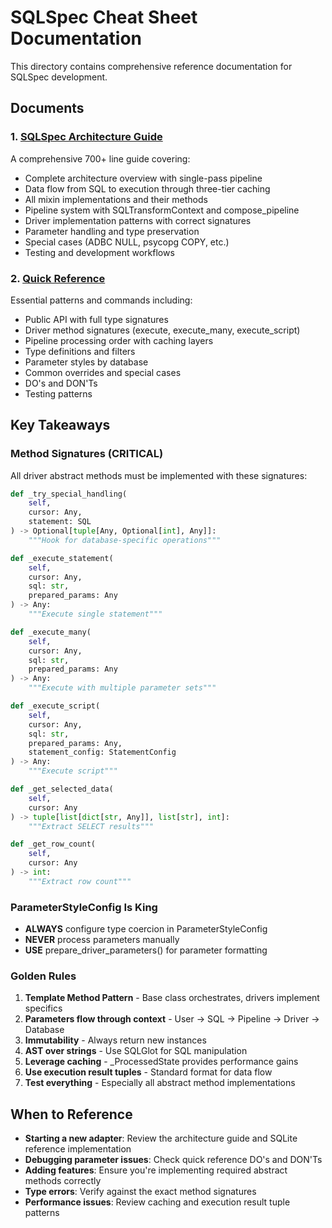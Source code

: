 # SQLSpec Cheat Sheet Documentation

This directory contains comprehensive reference documentation for SQLSpec development.

## Documents

### 1. [SQLSpec Architecture Guide](sqlspec-architecture-guide.md)

A comprehensive 700+ line guide covering:

- Complete architecture overview with single-pass pipeline
- Data flow from SQL to execution through three-tier caching
- All mixin implementations and their methods
- Pipeline system with SQLTransformContext and compose_pipeline
- Driver implementation patterns with correct signatures
- Parameter handling and type preservation
- Special cases (ADBC NULL, psycopg COPY, etc.)
- Testing and development workflows

### 2. [Quick Reference](quick-reference.md)

Essential patterns and commands including:

- Public API with full type signatures
- Driver method signatures (execute, execute_many, execute_script)
- Pipeline processing order with caching layers
- Type definitions and filters
- Parameter styles by database
- Common overrides and special cases
- DO's and DON'Ts
- Testing patterns

## Key Takeaways

### Method Signatures (CRITICAL)

All driver abstract methods must be implemented with these signatures:

```python
def _try_special_handling(
    self, 
    cursor: Any, 
    statement: SQL
) -> Optional[tuple[Any, Optional[int], Any]]:
    """Hook for database-specific operations"""

def _execute_statement(
    self,
    cursor: Any,
    sql: str,
    prepared_params: Any
) -> Any:
    """Execute single statement"""

def _execute_many(
    self,
    cursor: Any,
    sql: str,
    prepared_params: Any
) -> Any:
    """Execute with multiple parameter sets"""

def _execute_script(
    self,
    cursor: Any,
    sql: str,
    prepared_params: Any,
    statement_config: StatementConfig
) -> Any:
    """Execute script"""

def _get_selected_data(
    self,
    cursor: Any
) -> tuple[list[dict[str, Any]], list[str], int]:
    """Extract SELECT results"""

def _get_row_count(
    self,
    cursor: Any
) -> int:
    """Extract row count"""
```

### ParameterStyleConfig Is King

- **ALWAYS** configure type coercion in ParameterStyleConfig
- **NEVER** process parameters manually
- **USE** prepare_driver_parameters() for parameter formatting

### Golden Rules

1. **Template Method Pattern** - Base class orchestrates, drivers implement specifics
2. **Parameters flow through context** - User → SQL → Pipeline → Driver → Database  
3. **Immutability** - Always return new instances
4. **AST over strings** - Use SQLGlot for SQL manipulation
5. **Leverage caching** - _ProcessedState provides performance gains
6. **Use execution result tuples** - Standard format for data flow
7. **Test everything** - Especially all abstract method implementations

## When to Reference

- **Starting a new adapter**: Review the architecture guide and SQLite reference implementation
- **Debugging parameter issues**: Check quick reference DO's and DON'Ts
- **Adding features**: Ensure you're implementing required abstract methods correctly
- **Type errors**: Verify against the exact method signatures
- **Performance issues**: Review caching and execution result tuple patterns
